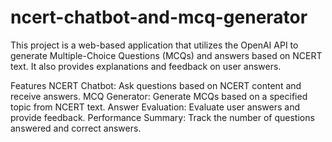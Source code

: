 # ncert-chatbot-and-mcq-generator
This project is a web-based application that utilizes the OpenAI API to generate Multiple-Choice Questions (MCQs) and answers based on NCERT text. It also provides explanations and feedback on user answers.

Features
NCERT Chatbot: Ask questions based on NCERT content and receive answers.
MCQ Generator: Generate MCQs based on a specified topic from NCERT text.
Answer Evaluation: Evaluate user answers and provide feedback.
Performance Summary: Track the number of questions answered and correct answers.
